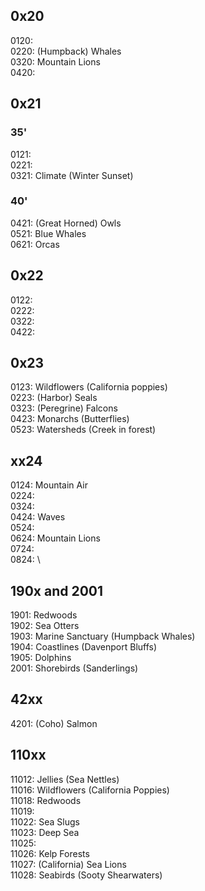 ## 0x20 

0120: \
0220: (Humpback) Whales\
0320: Mountain Lions\
0420: 

## 0x21

### 35'

0121: \
0221: \
0321: Climate (Winter Sunset)

### 40'

0421: (Great Horned) Owls\
0521: Blue Whales\
0621: Orcas

## 0x22

0122: \
0222: \
0322: \
0422: 

## 0x23

0123: Wildflowers (California poppies)\
0223: (Harbor) Seals\
0323: (Peregrine) Falcons\
0423: Monarchs (Butterflies)\
0523: Watersheds (Creek in forest)

## xx24

0124: Mountain Air\
0224: \
0324: \
0424: Waves\
0524: \
0624: Mountain Lions \
0724: \
0824: \

## 190x and 2001

1901: Redwoods\
1902: Sea Otters\
1903: Marine Sanctuary (Humpback Whales)\
1904: Coastlines (Davenport Bluffs)\
1905: Dolphins\
2001: Shorebirds (Sanderlings)

## 42xx

4201: (Coho) Salmon

## 110xx

11012: Jellies (Sea Nettles)\
11016: Wildflowers (California Poppies)\
11018: Redwoods\
11019: \
11022: Sea Slugs\
11023: Deep Sea\
11025: \
11026: Kelp Forests\
11027: (California) Sea Lions\
11028: Seabirds (Sooty Shearwaters)
